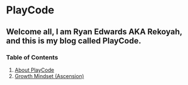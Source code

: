 # PlayCode
## Welcome all, I am Ryan Edwards AKA Rekoyah, and this is my blog called PlayCode.

### Table of Contents
1. [About PlayCode](#PlayCode-)
2. [Growth Mindset (Ascension)](Ascension.md)